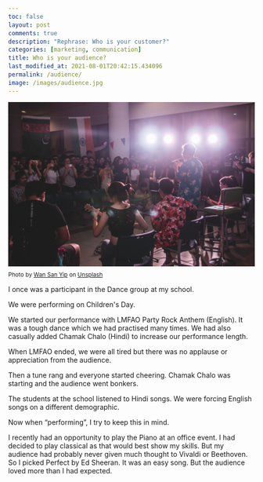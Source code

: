 ```yaml
---
toc: false
layout: post
comments: true
description: "Rephrase: Who is your customer?"
categories: [marketing, communication]
title: Who is your audience?
last_modified_at: 2021-08-01T20:42:15.434096
permalink: /audience/
image: /images/audience.jpg
---
```

![](/images/audience.jpg)
<sub>Photo by <a href="https://unsplash.com/@wansan_99?utm_source=unsplash&amp;utm_medium=referral&amp;utm_content=creditCopyText">Wan San Yip</a> on <a href="https://unsplash.com/s/photos/performance?utm_source=unsplash&amp;utm_medium=referral&amp;utm_content=creditCopyText">Unsplash</a></sub>

I once was a participant in the Dance group at my school.

We were performing on Children's Day.

We started our performance with LMFAO Party Rock Anthem (English). It was a tough dance which we had practised many times. We had also casually added Chamak Chalo (Hindi) to increase our performance length.

When LMFAO ended, we were all tired but there was no applause or appreciation from the audience.

Then a tune rang and everyone started cheering. Chamak Chalo was starting and the audience went bonkers.

The students at the school listened to Hindi songs. We were forcing English songs on a different demographic.

Now when “performing”, I try to keep this in mind.

I recently had an opportunity to play the Piano at an office event. I had decided to play classical as that would best show my skills. But my audience had probably never given much thought to Vivaldi or Beethoven. So I picked Perfect by Ed Sheeran. It was an easy song. But the audience loved more than I had expected.

